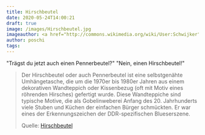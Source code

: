 ```yaml
---
title: Hirschbeutel
date: 2020-05-24T14:00:21
draft: true
image: /images/Hirschbeutel.jpg
imageauthor: <a href="http://commons.wikimedia.org/wiki/User:Schwijker" title="User:Schwijker">Schwijker</a>
author: poschi
tags: 
---
```


"Trägst du jetzt auch einen Pennerbeutel?" "Nein, einen Hirschbeutel!"

> Der Hirschbeutel oder auch Pennerbeutel ist eine selbstgenähte Umhängetasche,
> die um die 1970er bis 1980er Jahren aus einem dekorativen Wandteppich oder
> Kissenbezug (oft mit Motiv eines röhrenden Hirsches) gefertigt wurde. Diese
> Wandteppiche sind typische Motive, die als Gobelinweberei Anfang des 20.
> Jahrhunderts viele Stuben und Küchen der einfachen Bürger schmückten. Er war
> eines der Erkennungszeichen der DDR-spezifischen Blueserszene.
>
> Quelle: [Hirschbeutel](https://de.m.wikipedia.org/wiki/Hirschbeutel?wprov=sfla1)
